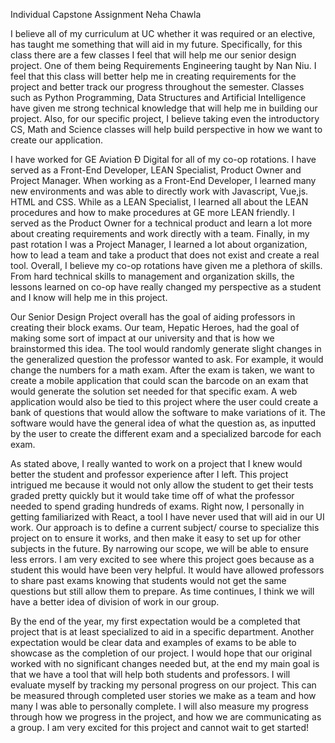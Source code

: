 
Individual Capstone Assignment 
Neha Chawla 


I believe all of my curriculum at UC whether it was required or an elective, has taught me something that will aid in my future. Specifically, for this class there are a few classes I feel that will help me our senior design project. One of them being Requirements Engineering taught by Nan Niu. I feel that this class will better help me in creating requirements for the project and better track our progress throughout the semester. Classes such as Python Programming, Data Structures and Artificial Intelligence have given me strong technical knowledge that will help me in building our project. Also, for our specific project, I believe taking even the introductory CS, Math and Science classes will help build perspective in how we want to create our application. 

I have worked for GE Aviation Ð Digital for all of my co-op rotations. I have served as a Front-End Developer, LEAN Specialist, Product Owner and Project Manager. When working as a Front-End Developer, I learned many new environments and was able to directly work with Javascript, Vue,js. HTML and CSS. While as a LEAN Specialist, I learned all about the LEAN procedures and how to make procedures at GE more LEAN friendly. I served as the Product Owner for a technical product and learn a lot more about creating requirements and work directly with a team. Finally, in my past rotation I was a Project Manager, I learned a lot about organization, how to lead a team and take a product that does not exist and create a real tool. Overall, I believe my co-op rotations have given me a plethora of skills. From hard technical skills to management and organization skills, the lessons learned on co-op have really changed my perspective as a student and I know will help me in this project.

Our Senior Design Project overall has the goal of aiding professors in creating their block exams. Our team, Hepatic Heroes, had the goal of making some sort of impact at our university and that is how we brainstormed this idea. The tool would randomly generate slight changes in the generalized question the professor wanted to ask. For example, it would change the numbers for a math exam. After the exam is taken, we want to create a mobile application that could scan the barcode on an exam that would generate the solution set needed for that specific exam. A web application would also be tied to this project where the user could create a bank of questions that would allow the software to make variations of it. The software would have the general idea of what the question as, as inputted by the user to create the different exam and a specialized barcode for each exam. 

As stated above, I really wanted to work on a project that I knew would better the student and professor experience after I left. This project intrigued me because it would not only allow the student to get their tests graded pretty quickly but it would take time off of what the professor needed to spend grading hundreds of exams. Right now, I personally in getting familiarized with React, a tool I have never used that will aid in our UI work. Our approach is to define a current subject/ course to specialize this project on to ensure it works, and then make it easy to set up for other subjects in the future. By narrowing our scope, we will be able to ensure less errors. I am very excited to see where this project goes because as a student this would have been very helpful. It would have allowed professors to share past exams knowing that students would not get the same questions but still allow them to prepare. As time continues, I think we will have a better idea of division of work in our group. 

By the end of the year, my first expectation would be a completed that project that is at least specialized to aid in a specific department. Another expectation would be clear data and examples of exams to be able to showcase as the completion of our project. I would hope that our original worked with no significant changes needed but, at the end my main goal is that we have a tool that will help both students and professors. I will evaluate myself by tracking my personal progress on our project. This can be measured through completed user stories we make as a team and how many I was able to personally complete. I will also measure my progress through how we progress in the project, and how we are communicating as a group. I am very excited for this project and cannot wait to get started! 
